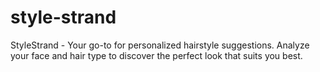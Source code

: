 # style-strand
StyleStrand - Your go-to for personalized hairstyle suggestions. Analyze your face and hair type to discover the perfect look that suits you best.
